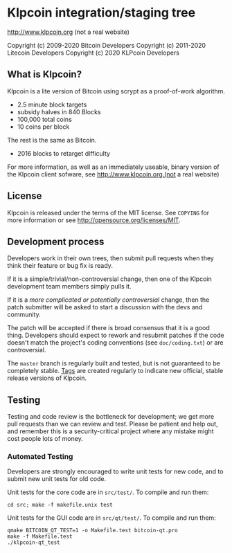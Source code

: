 Klpcoin integration/staging tree
================================

http://www.klpcoin.org (not a real website)

Copyright (c) 2009-2020 Bitcoin Developers
Copyright (c) 2011-2020 Litecoin Developers
Copyright (c) 2020 KLPcoin Developers

What is Klpcoin?
----------------

Klpcoin is a lite version of Bitcoin using scrypt as a proof-of-work algorithm.
 - 2.5 minute block targets
 - subsidy halves in 840 Blocks
 - 100,000 total coins
 - 10 coins per block

The rest is the same as Bitcoin.
 - 2016 blocks to retarget difficulty

For more information, as well as an immediately useable, binary version of
the Klpcoin client sofware, see http://www.klpcoin.org.(not a real website)

License
-------

Klpcoin is released under the terms of the MIT license. See `COPYING` for more
information or see http://opensource.org/licenses/MIT.

Development process
-------------------

Developers work in their own trees, then submit pull requests when they think
their feature or bug fix is ready.

If it is a simple/trivial/non-controversial change, then one of the Klpcoin
development team members simply pulls it.

If it is a *more complicated or potentially controversial* change, then the patch
submitter will be asked to start a discussion with the devs and community.

The patch will be accepted if there is broad consensus that it is a good thing.
Developers should expect to rework and resubmit patches if the code doesn't
match the project's coding conventions (see `doc/coding.txt`) or are
controversial.

The `master` branch is regularly built and tested, but is not guaranteed to be
completely stable. [Tags](https://github.com/https://github.com/KognitysPlayhouse/klpcoin/tags) are created
regularly to indicate new official, stable release versions of Klpcoin.

Testing
-------

Testing and code review is the bottleneck for development; we get more pull
requests than we can review and test. Please be patient and help out, and
remember this is a security-critical project where any mistake might cost people
lots of money.

### Automated Testing

Developers are strongly encouraged to write unit tests for new code, and to
submit new unit tests for old code.

Unit tests for the core code are in `src/test/`. To compile and run them:

    cd src; make -f makefile.unix test

Unit tests for the GUI code are in `src/qt/test/`. To compile and run them:

    qmake BITCOIN_QT_TEST=1 -o Makefile.test bitcoin-qt.pro
    make -f Makefile.test
    ./klpcoin-qt_test

